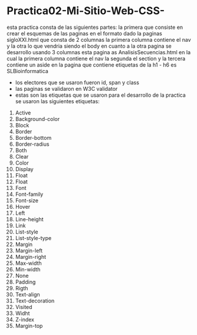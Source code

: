 # Practica02-Mi-Sitio-Web-CSS-
esta practica consta de las siguientes partes:
la primera que consiste en crear el esquemas de las paginas en el formato dado la paginas  
sigloXXI.html que consta de 2 columnas la primera columna contiene el nav y la otra lo que vendria siendo el body
en cuanto a la otra pagina se desarrollo usando 3 columnas esta pagina as AnalisisSecuencias.html en la cual la primera columna contiene el nav la segunda el section y la tercera contiene un aside 
en la pagina que contiene etiquetas de la h1 - h6 es SLBioinformatica 
- los electores que se usaron fueron id, span y class
- las paginas se validaron en W3C validator
- estas son las etiquetas que se usaron 
para el desarrollo de la practica se usaron las siguientes etiquetas:
1.	Active
2.	Background-color
3.	Block
4.	Border
5.	Border-bottom
6.	Border-radius
7.	Both
8.	Clear
9.	Color
10.	Display
11.	Float
12.	Float
13.	Font
14.	Font-family
15.	Font-size
16.	Hover
17.	Left
18.	Line-height
19.	Link
20.	List-style
21.	List-style-type
22.	Margin
23.	Margin-left
24.	Margin-right
25.	Max-width
26.	Min-width
27.	None
28.	Padding
29.	Rigth
30.	Text-align
31.	Text-decoration
32.	Visited
33.	Widht
34.	Z-index
35.	Margin-top
